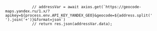                 // addressVar = await axios.get(`https://geocode-maps.yandex.ru/1.x/?apikey=${process.env.API_KEY_YANDEX_GEO}&geocode=${address.split(' ').join('+')}&format=json`)
                // return res.json(addressVar.data);
